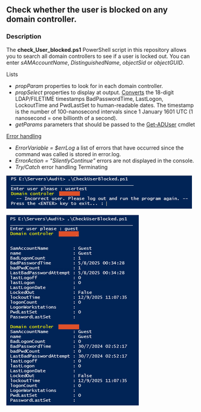 ## Check whether the user is blocked on any domain controller.
### Description

The **check_User_blocked.ps1** PowerShell script in this repository allows you to search all domain controllers to see if a user is locked out.
You can enter *sAMAccountName*, *DistinguishedName*, *objectSid* or *objectGUID*.

Lists
 - *propParam* properties to look for in each domain controller.
 - *propSelect* properties to display at output. [Converts](https://www.epochconverter.com/ldap) the 18-digit LDAP/FILETIME timestamps BadPasswordTime, LastLogon, LockoutTime and PwdLastSet to human-readable dates. The timestamp is the number of 100-nanosecond intervals since 1 January 1601 UTC (1 nanosecond = one billionth of a second).
 - *getParams* parameters that should be passed to the [Get-ADUser](https://learn.microsoft.com/en-us/powershell/module/activedirectory/get-aduser?view=windowsserver2025-ps) cmdlet

[Error handling](https://github.com/devops-collective-inc/big-book-of-powershell-error-handling-spanish/blob/master/manuscript/controlling-error-reporting-behavior-and-intercepting-errors.md)
 - *ErrorVariable = $errLog* a list of errors that have occurred since the command was called is stored in error.log.
 - *ErrorAction = "SilentlyContinue"* errors are not displayed in the console. 
 - *Try/Catch* error handling Terminating

![Here is an example of a user who does not exist.](./images/cUserB01.png "User not exist")

![The system detected an attempt to log in as a guest user.](./images/cUserB02.png "User Guest blocked")
